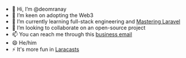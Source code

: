 - 👋 Hi, I’m @deomranay
- 👀 I’m keen on adopting the Web3
- 🌱 I’m currently learning full-stack engineering and [Mastering Laravel](https://laracasts.com/referral/deomranay)
- 💞️ I’m looking to collaborate on an open-source project
- 📫 You can reach me through this [business email](email.nobody@icloud.com)
- 😄 He/him
- ⚡ It's more fun in [Laracasts](https://laracasts.com/referral/deomranay)

<!---
deomranay/deomranay is a ✨ special ✨ repository because its `README.md` (this file) appears on your GitHub profile.
You can click the Preview link to take a look at your changes.

My Laracasts Journey

👉 Series Episode 2
✅ PHP Storm
✅ Warp
✅ Homebrew
✅ TablePlus
--->
